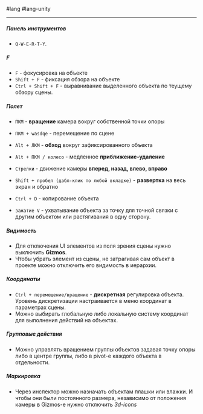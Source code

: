 #lang #lang-unity

---
##### Панель инструментов
- `Q-W-E-R-T-Y`.

##### F
- `F` - фокусировка на объекте
- `Shift + F` - фиксация обзора на объекте
- `Ctrl + Shift + F` - выравнивание выделенного объекта по теущему обзору сцены.

##### Полет
- `ПКМ` - **вращение** камера вокруг собственной точки опоры
- `ПКМ + wasdqe` - перемещение по сцене

- `Alt + ЛКМ` - **обход** вокруг зафиксированного объекта
- `Alt + ПКМ / колесо` - медленное **приближение-удаление**

- `Стрелки` - движение камеры **вперед, назад, влево, вправо**

- `Shift + пробел (дабл-клик по любой вкладке)` - **развертка** на весь экран и обратно
- `Ctrl + D`  - копирование объекта
- `зажатие V` - ухватывание объекта за точку для точной связки с другим объектом или растягивания в одну сторону.


##### Видимость
- Для отключения UI элементов из поля зрения сцены нужно выключить **Gizmos**.
- Чтобы убрать элемент из сцены, не затрагивая сам объект в проекте можно отключить его видимость в иерархии.

##### Координаты
- `Ctrl + перемещение/вращение` - **дискретная** регулировка объекта. Уровень дискретизации настраивается в меню координат в параметрах сцены.
- Можно выбирать глобальную либо локальную систему координат для выполнения действий на объектах.

##### Групповые действия
- Можно управлять вращением группы объектов задавая точку опоры либо в центре группы, либо в pivot-е каждого объекта в отдельности.

##### Маркировка
- Через инспектор можно назначать объектам плашки или влажки. И чтобы они были постоянного размера, независимо от положения камеры в Gizmos-е нужно отключить *3d-icons*